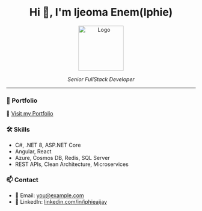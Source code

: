 <h1 align="center">Hi 👋, I'm Ijeoma Enem(Iphie)</h1>
<p align="center">
  <img src="https://iphieaijay.github.io/assets/logo.png" width="120" alt="Logo" />
</p>

<p align="center">
  <em>Senior FullStack Developer</em>
</p>

---

### 💼 Portfolio
🔗 [Visit my Portfolio](https://iphieaijay.github.io)

### 🛠️ Skills
- C#, .NET 8, ASP.NET Core
- Angular, React
- Azure, Cosmos DB, Redis, SQL Server
- REST APIs, Clean Architecture, Microservices

### 📫 Contact
- 📧 Email: you@example.com
- 💼 LinkedIn: [linkedin.com/in/iphieaijay](https://linkedin.com/in/iphieaijay)

